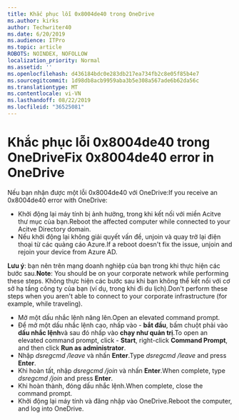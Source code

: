 ```yaml
---
title: Khắc phục lỗi 0x8004de40 trong OneDrive
ms.author: kirks
author: Techwriter40
ms.date: 6/20/2019
ms.audience: ITPro
ms.topic: article
ROBOTS: NOINDEX, NOFOLLOW
localization_priority: Normal
ms.assetid: ''
ms.openlocfilehash: d436184bdc0e283db217ea734fb2c8e05f85b4e7
ms.sourcegitcommit: 1d98db8acb9959aba3b5e308a567ade6b62da56c
ms.translationtype: MT
ms.contentlocale: vi-VN
ms.lasthandoff: 08/22/2019
ms.locfileid: "36525081"
---
```

# <a name="fix-0x8004de40-error-in-onedrive"></a><span data-ttu-id="4ebc9-102">Khắc phục lỗi 0x8004de40 trong OneDrive</span><span class="sxs-lookup"><span data-stu-id="4ebc9-102">Fix 0x8004de40 error in OneDrive</span></span>

<span data-ttu-id="4ebc9-103">Nếu bạn nhận được một lỗi 0x8004de40 với OneDrive:</span><span class="sxs-lookup"><span data-stu-id="4ebc9-103">If you receive an 0x8004de40 error with OneDrive:</span></span>

- <span data-ttu-id="4ebc9-104">Khởi động lại máy tính bị ảnh hưởng, trong khi kết nối với miền Acitve thư mục của bạn.</span><span class="sxs-lookup"><span data-stu-id="4ebc9-104">Reboot the affected computer while connected to your Acitve Directory domain.</span></span>
- <span data-ttu-id="4ebc9-105">Nếu khởi động lại không giải quyết vấn đề, unjoin và quay trở lại điện thoại từ các quảng cáo Azure.</span><span class="sxs-lookup"><span data-stu-id="4ebc9-105">If a reboot doesn't fix the issue, unjoin and rejoin your device from Azure AD.</span></span> 

<span data-ttu-id="4ebc9-106">**Lưu ý**: bạn nên trên mạng doanh nghiệp của bạn trong khi thực hiện các bước sau.</span><span class="sxs-lookup"><span data-stu-id="4ebc9-106">**Note**: You should be on your corporate network while performing these steps.</span></span> <span data-ttu-id="4ebc9-107">Không thực hiện các bước sau khi bạn không thể kết nối với cơ sở hạ tầng công ty của bạn (ví dụ, trong khi đi du lịch).</span><span class="sxs-lookup"><span data-stu-id="4ebc9-107">Don't perform these steps when you aren't able to connect to your corporate infrastructure (for example, while traveling).</span></span> 

- <span data-ttu-id="4ebc9-108">Mở một dấu nhắc lệnh nâng lên.</span><span class="sxs-lookup"><span data-stu-id="4ebc9-108">Open an elevated command prompt.</span></span> 
- <span data-ttu-id="4ebc9-109">Để mở một dấu nhắc lệnh cao, nhấp vào - **bắt đầu**, bấm chuột phải vào **dấu nhắc lệnh**và sau đó nhấp vào **chạy như quản trị**.</span><span class="sxs-lookup"><span data-stu-id="4ebc9-109">To open an elevated command prompt, click - **Start**, right-click **Command Prompt**, and then click **Run as administrator**.</span></span>
- <span data-ttu-id="4ebc9-110">Nhập *dsregcmd /leave* và nhấn **Enter**.</span><span class="sxs-lookup"><span data-stu-id="4ebc9-110">Type *dsregcmd /leave* and press **Enter**.</span></span>
- <span data-ttu-id="4ebc9-111">Khi hoàn tất, nhập *dsregcmd /join* và nhấn **Enter**.</span><span class="sxs-lookup"><span data-stu-id="4ebc9-111">When complete, type *dsregcmd /join* and press **Enter**.</span></span>
- <span data-ttu-id="4ebc9-112">Khi hoàn thành, đóng dấu nhắc lệnh.</span><span class="sxs-lookup"><span data-stu-id="4ebc9-112">When complete, close the command prompt.</span></span>
- <span data-ttu-id="4ebc9-113">Khởi động lại máy tính và đăng nhập vào OneDrive.</span><span class="sxs-lookup"><span data-stu-id="4ebc9-113">Reboot the computer, and log into OneDrive.</span></span>